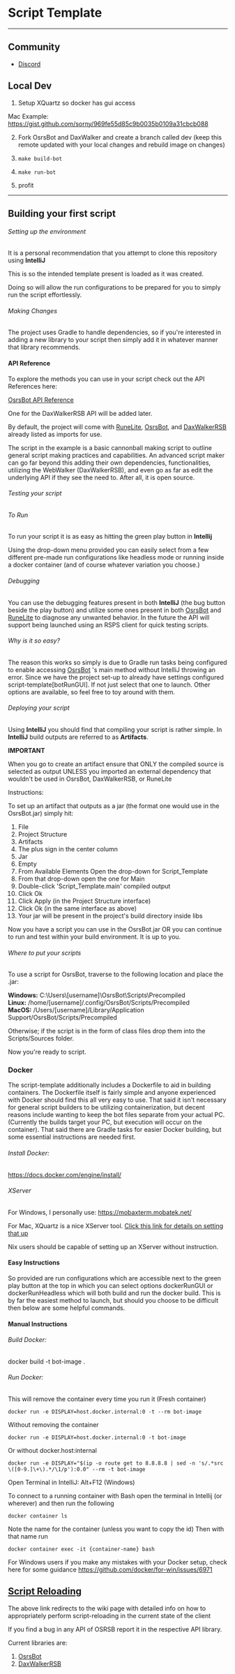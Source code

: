 # Script Template
___

## Community
* [Discord](https://discord.gg/CGBXNrHREP)


## Local Dev

1. Setup XQuartz so docker has gui access 

Mac Example: https://gist.github.com/sorny/969fe55d85c9b0035b0109a31cbcb088

2. Fork OsrsBot and DaxWalker and create a branch called dev (keep this remote updated with your local changes and rebuild image on changes)

3. `make build-bot`

4. `make run-bot`

5. profit

--- 

## Building your first script

###### Setting up the environment
It is a personal recommendation that you attempt to clone this repository using **IntelliJ**

This is so the intended template present is loaded as it was created.

Doing so will allow the run configurations to be prepared for you to simply run the script effortlessly.

###### Making Changes
The project uses Gradle to handle dependencies, so if you're interested in adding a new library to your script then
simply add it in whatever manner that library recommends.

#### API Reference
To explore the methods you can use in your script check out the API References here:

[OsrsBot API Reference](https://osrsb.github.io/OsrsBot/)

One for the DaxWalkerRSB API will be added later.

By default, the project will come with [RuneLite](https://github.com/RuneLite), [OsrsBot](https://github.com/OSRSB/OsrsBot),
and [DaxWalkerRSB](https://github.com/OSRSB/DaxWalkerRSB) already listed as imports for use.

The script in the example is a basic cannonball making script to outline general script making practices and capabilities.
An advanced script maker can go far beyond this adding their own dependencies, functionalities,
utilizing the WebWalker (DaxWalkerRSB), and even go as far as edit the underlying API if they see the need to.
After all, it is open source.

###### Testing your script
###### *To Run*
To run your script it is as easy as hitting the green play button in **Intellij**

Using the drop-down menu provided you can easily select from a few different pre-made run configurations like headless mode
or running inside a docker container (and of course whatever variation you choose.)

###### *Debugging*
You can use the debugging features present in both **IntelliJ** (the bug button beside the play button)
and utilize some ones present in both
[OsrsBot](https://github.com/OSRSB/OsrsBot) and [RuneLite](https://github.com/RuneLite)
to diagnose any unwanted behavior.
In the future the API will support being launched using an RSPS client for quick testing scripts.

###### *Why is it so easy?*
The reason this works so simply is due to Gradle run tasks being configured to enable accessing
[OsrsBot](https://github.com/OSRSB/OsrsBot) 's main method without IntelliJ throwing an error.
Since we have the project set-up to already have settings configured script-template[botRunGUI].
If not just select that one to launch. Other options are available, so feel free to toy around with them.



###### Deploying your script
Using **IntelliJ** you should find that compiling your script is rather simple.
In **IntelliJ** build outputs are referred to as **Artifacts**.

**IMPORTANT**

When you go to create an artifact ensure that ONLY the compiled source is selected as output
UNLESS you imported an external dependency that wouldn't be used in OsrsBot, DaxWalkerRSB, or
RuneLite

Instructions:

To set up an artifact that outputs as a jar (the format one would use in the OsrsBot.jar) simply hit:
1. File
2. Project Structure
3. Artifacts
4. The plus sign in the center column
5. Jar
6. Empty
7. From Available Elements Open the drop-down for Script_Template
8. From that drop-down open the one for Main
9. Double-click 'Script_Template.main' compiled output
10. Click Ok
11. Click Apply (in the Project Structure interface)
12. Click Ok (in the same interface as above)
13. Your jar will be present in the project's build directory inside libs

Now you have a script you can use in the OsrsBot.jar OR you can continue to run and test within your build environment.
It is up to you.


###### Where to put your scripts

To use a script for OsrsBot, traverse to the following location and place the .jar:

**Windows:** C:\\Users\\[username]\\OsrsBot\\Scripts\\Precompiled \
**Linux:** /home/[username]/.config/OsrsBot/Scripts/Precompiled \
**MacOS:** /Users/[username]/Library/Application Support/OsrsBot/Scripts/Precompiled

Otherwise; if the script is in the form of class files drop them into the Scripts/Sources folder.

Now you're ready to script.

### Docker
The script-template additionally includes a Dockerfile to aid in building containers. The Dockerfile itself is fairly
simple and anyone experienced with Docker should find this all very easy to use. That said it isn't necessary for general
script builders to be utilizing containerization, but decent reasons include wanting to keep the bot files separate from
your actual PC. (Currently the builds target your PC, but execution will occur on the container).
That said there are Gradle tasks for easier Docker building, but some essential instructions are needed first.

###### Install Docker:
https://docs.docker.com/engine/install/

###### XServer
For Windows, I personally use:
https://mobaxterm.mobatek.net/

For Mac, XQuartz is a nice XServer tool.
[Click this link for details on setting that up](https://gist.github.com/sorny/969fe55d85c9b0035b0109a31cbcb088)

Nix users should be capable of setting up an XServer without instruction.


#### Easy Instructions
So provided are run configurations which are accessible next to the green play button at the top 
in which you can select options dockerRunGUI or dockerRunHeadless which will both build and run the
docker build. This is by far the easiest method to launch, but should you choose to be difficult then 
below are some helpful commands.


#### Manual Instructions

###### Build Docker:
docker build -t bot-image .

###### Run Docker:
This will remove the container every time you run it (Fresh container)

```docker run -e DISPLAY=host.docker.internal:0 -t --rm bot-image```

Without removing the container

```
docker run -e DISPLAY=host.docker.internal:0 -t bot-image
```
Or without docker.host:internal

```
docker run -e DISPLAY="$(ip -o route get to 8.8.8.8 | sed -n 's/.*src \([0-9.]\+\).*/\1/p'):0.0" --rm -t bot-image
```

Open Terminal in IntelliJ:
Alt+F12 (Windows)

To connect to a running container with Bash open the terminal in Intellij (or wherever) and then run the following

```
docker container ls
```

Note the name for the container (unless you want to copy the id)
Then with that name run

```
docker container exec -it {container-name} bash
```

For Windows users if you make any mistakes with your Docker setup, check here for some guidance
https://github.com/docker/for-win/issues/6971

## [Script Reloading](https://github.com/OSRSB/script-template/wiki/Script-Reloading-and-API-Reloading)
The above link redirects to the wiki page with detailed info on how to appropriately perform script-reloading in the current state of the client

If you find a bug in any API of OSRSB report it in the respective API library.

Current libraries are:
1. [OsrsBot](https://github.com/OSRSB/OsrsBot)
2. [DaxWalkerRSB](https://github.com/OSRSB/DaxWalkerRSB)
